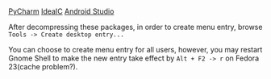 #


##

[PyCharm](https://www.jetbrains.com/pycharm/download/#section=linux)
[IdeaIC](https://www.jetbrains.com/idea/download/?fromIDE=#section=linux)
[Android Studio](https://developer.android.com/studio/index.html)


After decompressing these packages, in order to create menu entry, browse `Tools -> Create desktop entry...`

You can choose to create menu entry for all users, however, you may restart Gnome Shell to make the new entry take effect by `Alt + F2 -> r` on Fedora 23(cache problem?).

